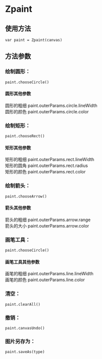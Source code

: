 # Zpaint

## 使用方法

`var paint = Zpaint(canvas)`

## 方法参数

### 绘制圆形：

`paint.chooseCircle()`

#### 圆形其他参数

圆形的粗细 paint.outerParams.circle.lineWidth  
圆形的颜色 paint.outerParams.circle.color

### 绘制矩形：

`paint.chooseRect()`

#### 矩形其他参数

矩形的粗细 paint.outerParams.rect.lineWidth  
矩形的圆角 paint.outerParams.rect.radius  
矩形的颜色 paint.outerParams.rect.color

### 绘制箭头：

`paint.chooseArrow()`

#### 箭头其他参数

箭头的粗细 paint.outerParams.arrow.range  
箭头的大小 paint.outerParams.arrow.color

### 画笔工具：

`paint.chooseCircle()`

#### 画笔工具其他参数

画笔的粗细 paint.outerParams.line.lineWidth  
画笔的颜色 paint.outerParams.line.color

### 清空：

`paint.clearAll()`

### 撤销：

`paint.canvasUndo()`

### 图片另存为：

`paint.saveAs(type)`



